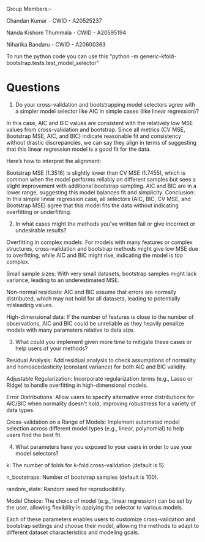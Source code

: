 Group Members:-

Chandan Kumar - CWID - A20525237

Nanda Kishore Thummala - CWID - A20595194

Niharika Bandaru - CWID - A20600363

To run the python code you can use this "python -m generic-kfold-bootstrap.tests.test_model_selector"

# Questions

1. Do your cross-validation and bootstrapping model selectors agree with a simpler model selector like AIC in simple cases (like linear regression)?

In this case, AIC and BIC values are consistent with the relatively low MSE values from cross-validation and bootstrap. Since all metrics (CV MSE, Bootstrap MSE, AIC, and BIC) indicate reasonable fit and consistency without drastic discrepancies, we can say they align in terms of suggesting that this linear regression model is a good fit for the data.

Here’s how to interpret the alignment:

Bootstrap MSE (1.3516) is slightly lower than CV MSE (1.7455), which is common when the model performs reliably on different samples but sees a slight improvement with additional bootstrap sampling.
AIC and BIC are in a lower range, suggesting this model balances fit and simplicity.
Conclusion: In this simple linear regression case, all selectors (AIC, BIC, CV MSE, and Bootstrap MSE) agree that this model fits the data without indicating overfitting or underfitting.

2. In what cases might the methods you've written fail or give incorrect or undesirable results?

Overfitting in complex models: For models with many features or complex structures, cross-validation and bootstrap methods might give low MSE due to overfitting, while AIC and BIC might rise, indicating the model is too complex.

Small sample sizes: With very small datasets, bootstrap samples might lack variance, leading to an underestimated MSE.

Non-normal residuals: AIC and BIC assume that errors are normally distributed, which may not hold for all datasets, leading to potentially misleading values.

High-dimensional data: If the number of features is close to the number of observations, AIC and BIC could be unreliable as they heavily penalize models with many parameters relative to data size.

3. What could you implement given more time to mitigate these cases or help users of your methods?

Residual Analysis: Add residual analysis to check assumptions of normality and homoscedasticity (constant variance) for both AIC and BIC validity.

Adjustable Regularization: Incorporate regularization terms (e.g., Lasso or Ridge) to handle overfitting in high-dimensional models.

Error Distributions: Allow users to specify alternative error distributions for AIC/BIC when normality doesn’t hold, improving robustness for a variety of data types.

Cross-validation on a Range of Models: Implement automated model selection across different model types (e.g., linear, polynomial) to help users find the best fit.

4. What parameters have you exposed to your users in order to use your model selectors?

k: The number of folds for k-fold cross-validation (default is 5).

n_bootstraps: Number of bootstrap samples (default is 100).

random_state: Random seed for reproducibility.

Model Choice: The choice of model (e.g., linear regression) can be set by the user, allowing flexibility in applying the selector to various models.

Each of these parameters enables users to customize cross-validation and bootstrap settings and choose their model, allowing the methods to adapt to different dataset characteristics and modeling goals.











